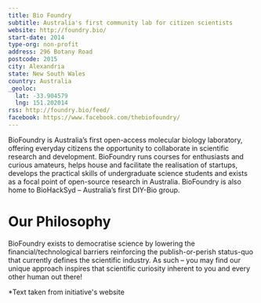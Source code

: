 ```yaml
---
title: Bio Foundry
subtitle: Australia's first community lab for citizen scientists
website: http://foundry.bio/
start-date: 2014
type-org: non-profit
address: 296 Botany Road
postcode: 2015
city: Alexandria
state: New South Wales
country: Australia
_geoloc:
  lat: -33.904579
  lng: 151.202014
rss: http://foundry.bio/feed/
facebook: https://www.facebook.com/thebiofoundry/
---
```


BioFoundry is Australia’s first open-access molecular biology laboratory, offering everyday citizens the opportunity to collaborate in scientific research and development. BioFoundry runs courses for enthusiasts and curious amateurs, helps house and facilitate the realisation of startups, develops the practical skills of undergraduate science students and exists as a focal point of open-source research in Australia. BioFoundry is also home to BioHackSyd – Australia’s first DIY-Bio group.

# Our Philosophy

BioFoundry exists to democratise science by lowering the financial/technological barriers reinforcing the publish-or-perish status-quo that currently defines the scientific industry. As such – you may find our unique approach inspires that scientific curiosity inherent to you and every other human out there!


\*Text taken from initiative's website
